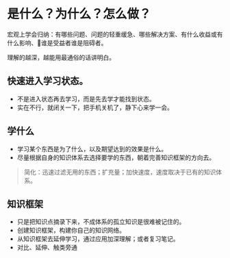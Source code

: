# 是什么？为什么？怎么做？

宏观上学会归纳：有哪些问题、问题的轻重缓急、哪些解决方案、有什么收益或有什么影响、谁是受益者谁是阻碍者。

理解的越深，越能用最通俗的话讲明白。

## 快速进入学习状态。

- 不是进入状态再去学习，而是先去学才能找到状态。
- 实在不行，就闭关一下，把手机关机了，静下心来学一会。

## 学什么

- 学习某个东西是为了什么，以及期望达到的效果是什么。
- 尽量根据自身的知识体系去选择要学的东西，朝着完善知识框架的方向去。
> 简化：迅速过滤无用的东西；扩充量；加快速度，速度取决于已有的知识体系。

## 知识框架

- 只是把知识点摘录下来，不成体系的孤立知识是很难被记住的。
- 创建知识框架，构建你自己的知识网络。
- 从知识框架去延伸学习，通过应用加深理解；或者复习笔记。
- 对比、延伸、触类旁通
